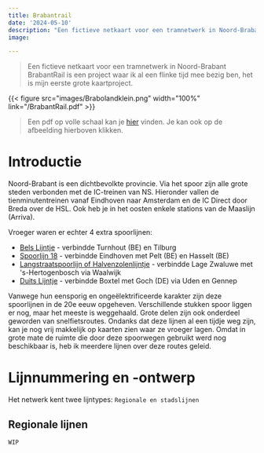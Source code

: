```yaml
---
title: Brabantrail 
date: '2024-05-10'
description: "Een fictieve netkaart voor een tramnetwerk in Noord-Brabant"
image: 

---
```


> Een fictieve netkaart voor een tramnetwerk in Noord-Brabant <br>
> BrabantRail is een project waar ik al een flinke tijd mee bezig ben, het is mijn eerste grote kaartproject.

{{< figure src="images/Brabolandklein.png" width="100%" link="/BrabantRail.pdf" >}}
> Een pdf op volle schaal kan je [hier](/BrabantRail.pdf) vinden. Je kan ook op de afbeelding hierboven klikken.

# Introductie

Noord-Brabant is een dichtbevolkte provincie. 
Via het spoor zijn alle grote steden verbonden met de IC-treinen van NS. 
Hieronder vallen de tienminutentreinen vanaf Eindhoven naar Amsterdam en de IC Direct door Breda over de HSL.
Ook heb je in het oosten enkele stations van de Maaslijn (Arriva).

Vroeger waren er echter 4 extra spoorlijnen:
- [Bels Lijntje](https://nl.wikipedia.org/wiki/Spoorlijn_29_Aarschot_-_Tilburg) - verbindde Turnhout (BE) en Tilburg
- [Spoorlijn 18](https://nl.wikipedia.org/wiki/Spoorlijn_18_Winterslag_-_Eindhoven) - verbindde Eindhoven met Pelt (BE) en Hasselt (BE)
- [Langstraatspoorlijn of Halvenzolenlijntje](https://nl.wikipedia.org/wiki/Spoorlijn_Lage_Zwaluwe_-_%27s-Hertogenbosch) - verbindde Lage Zwaluwe met 's-Hertogenbosch via Waalwijk
- [Duits Lijntje](https://nl.wikipedia.org/wiki/Spoorlijn_Boxtel_-_Wesel) - verbindde Boxtel met Goch (DE) via Uden en Gennep

Vanwege hun eensporig en ongeëlektrificeerde karakter zijn deze spoorlijnen in de 20e eeuw opgeheven.
Verschillende stukken spoor liggen er nog, maar het meeste is weggehaald.
Grote delen zijn ook onderdeel geworden van snelfietsroutes.
Ondanks dat deze lijnen al een tijdje weg zijn, kan je nog vrij makkelijk op kaarten zien waar ze vroeger lagen.
Omdat in grote mate de ruimte die door deze spoorwegen gebruikt werd nog beschikbaar is, heb ik meerdere lijnen over deze routes geleid.

# Lijnnummering en -ontwerp

Het netwerk kent twee lijntypes: `Regionale en stadslijnen`

## Regionale lijnen

```
WIP
```